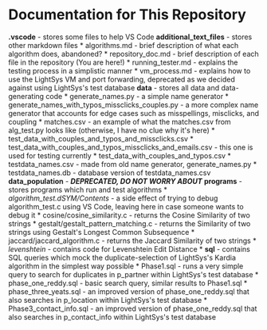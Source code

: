 # Documentation for This Repository
**.vscode** - stores some files to help VS Code
**additional_text_files** - stores other markdown files
    * algorithms.md - brief description of what each algorithm does, abandoned?
    * repository_doc.md - brief description of each file in the repository (You are here!)
    * running_tester.md - explains the testing process in a simplistic manner
    * vm_process.md - explains how to use the LightSys VM and port forwarding, deprecated as we decided against using       LightSys's test database
**data** - stores all data and data-generating code
    * generate_names.py - a simple name generator
    * generate_names_with_typos_missclicks_couples.py - a more complex name generator that accounts for edge cases such as misspellings, misclicks, and coupling
    * matches.csv - an example of what the matches.csv from alg_test.py looks like (otherwise, I have no clue why it's here)
    * test_data_with_couples_and_typos_and_missclicks.csv
    * test_data_with_couples_and_typos_missclicks_and_emails.csv - this one is used for testing currently
    * test_data_with_couples_and_typos.csv
    * testdata_names.csv - made from old name generator, generate_names.py
    * testdata_names.db - database version of testdata_names.csv
**data_population** - ***DEPRECATED, DO NOT WORRY ABOUT***
**programs** - stores programs which run and test algorithms
    * *algorithm_test.dSYM/Contents* - a side effect of trying to debug algorithm_test.c using VS Code, leaving here in case someone wants to debug it
    * cosine/cosine_similarity.c - returns the Cosine Similarity of two strings
    * gestalt/gestalt_pattern_matching.c - returns the Similarity of two strings using Gestalt's Longest Common Subsequence
    * jaccard/jaccard_algorithm.c - returns the Jaccard Similarity of two strings
    * *levenshtein* - contains code for Levenshtein Edit Distance
        * 
**sql** - contains SQL queries which mock the duplicate-selection of LightSys's Kardia algorithm in the simplest way possible
    * Phase1.sql - runs a very simple query to search for duplicates in p_partner within LightSys's test database
    * phase_one_reddy.sql - basic search query, similar results to Phase1.sql
    * phase_three_yeats.sql - an improved version of phase_one_reddy.sql that also searches in p_location within LightSys's test database
    * Phase3_contact_info.sql - an improved version of phase_one_reddy.sql that also searches in p_contact_info within LightSys's test database